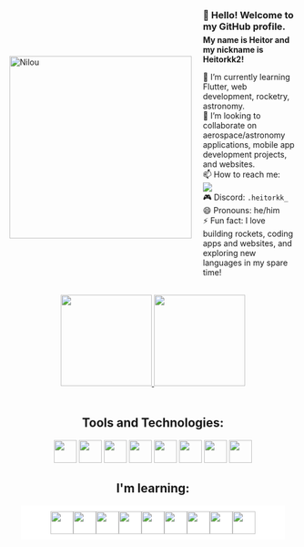 <div style="display: flex; align-items: center; justify-content: center;">
    <img align="left" src="https://64.media.tumblr.com/beb740ed5435ab2ba190bd338d52a1e0/d590cb67a24d797a-eb/s500x750/7387bbc3920d8e26d5056602decdd7bbfd967ca5.jpg" alt="Nilou" width="320" style="margin-right: 20px;" /> 
    <div style="text-align: left; font-size: 14px;">
        <h3 style="margin: 0;">👋 Hello! Welcome to my GitHub profile.</h3>
        <h4 style="margin: 5px 0;">My name is Heitor and my nickname is Heitorkk2!</h4>
        <ul style="list-style: none; padding: 0;">
            <li>🌱 I’m currently learning Flutter, web development, rocketry, astronomy.</li>
            <li>💞️ I’m looking to collaborate on aerospace/astronomy applications, mobile app development projects, and websites.</li>
            <li>📫 How to reach me:</li>
            <a href="https://www.instagram.com/heitorkk2_/" target="_blank"><img loading="lazy" src="https://img.shields.io/badge/-Instagram-%23E4405F?style=for-the-badge&logo=instagram&logoColor=white" target="_blank"></a>
            <li>🎮 Discord: <code>.heitorkk_</code></li>
            <li>😄 Pronouns: he/him</li>
            <li>⚡ Fun fact: I love building rockets, coding apps and websites, and exploring new languages in my spare time!</li>
        </ul>
    </div>
</div>
<br>
<div align="center"  style="max-width: 100%;">
    <a href="https://github.com/Heitorkk2" style="max-width: 100%;">
        <img loading="lazy" height="160em" src="https://github-readme-stats.vercel.app/api/top-langs/?username=Heitorkk2&layout=compact&langs_count=7&theme=dracula"/>
        <img loading="lazy" height="160em" src="https://github-readme-stats.vercel.app/api?username=Heitorkk2&show_icons=true&hide=contribs,prs&cache_seconds=86400&theme=jolly"/>
    </a>
</div>

<div align="center" style="padding: 20px;">
    <h2>Tools and Technologies:</h2>
    <div>
        <img loading="lazy" src="https://cdn.jsdelivr.net/gh/devicons/devicon@latest/icons/vscode/vscode-original.svg" width="40" height="40" />
        <img src="https://cdn.jsdelivr.net/gh/devicons/devicon@latest/icons/git/git-original.svg" width="40" height="40"  />
        <img loading="lazy" src="https://cdn.jsdelivr.net/gh/devicons/devicon@latest/icons/html5/html5-original.svg" width="40" height="40" />
        <img loading="lazy" src="https://cdn.jsdelivr.net/gh/devicons/devicon@latest/icons/css3/css3-original.svg" width="40" height="40" />
        <img loading="lazy" src="https://cdn.jsdelivr.net/gh/devicons/devicon@latest/icons/bootstrap/bootstrap-original.svg" width="40" height="40" />
        <img loading="lazy" src="https://cdn.jsdelivr.net/gh/devicons/devicon@latest/icons/javascript/javascript-original.svg" width="40" height="40" />
        <img loading="lazy" src="https://cdn.jsdelivr.net/gh/devicons/devicon@latest/icons/nodejs/nodejs-line.svg" width="40" height="40" />
        <img loading="lazy" src="https://cdn.jsdelivr.net/gh/devicons/devicon@latest/icons/arduino/arduino-original.svg" width="40" height="40" />
    </div>

<h2>I'm learning:</h2>
    <div style="display: flex; flex-wrap: wrap; justify-content: center; background-color: #fff; padding: 10px;">
        <img loading="lazy" src="https://cdn.jsdelivr.net/gh/devicons/devicon@latest/icons/mysql/mysql-original.svg" width="40" height="40" />
        <img loading="lazy" src="https://cdn.jsdelivr.net/gh/devicons/devicon@latest/icons/php/php-original.svg" width="40" height="40" />
        <img loading="lazy" src="https://cdn.jsdelivr.net/gh/devicons/devicon@latest/icons/cplusplus/cplusplus-original.svg" width="40" height="40" />
        <img loading="lazy" src="https://cdn.jsdelivr.net/gh/devicons/devicon@latest/icons/flutter/flutter-original.svg" width="40" height="40" />
        <img loading="lazy" src="https://cdn.jsdelivr.net/gh/devicons/devicon@latest/icons/dart/dart-original.svg" width="40" height="40" />
        <img loading="lazy" src="https://cdn.jsdelivr.net/gh/devicons/devicon@latest/icons/photoshop/photoshop-original.svg" width="40" height="40" />
        <img loading="lazy" src="https://cdn.jsdelivr.net/gh/devicons/devicon@latest/icons/aftereffects/aftereffects-original.svg" width="40" height="40" />
        <img loading="lazy" src="https://cdn.jsdelivr.net/gh/devicons/devicon@latest/icons/blender/blender-original.svg" width="40" height="40" />
        <img loading="lazy" src="https://cdn.jsdelivr.net/gh/devicons/devicon@latest/icons/renpy/renpy-original.svg" width="40" height="40" />
    </div>
</div>
